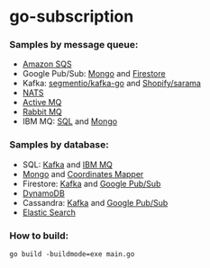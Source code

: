 # go-subscription

### Samples by message queue:
- [Amazon SQS](https://github.com/project-samples/go-subscription/tree/sqs)
- Google Pub/Sub: [Mongo](https://github.com/project-samples/go-subscription/tree/pubsub_mongo) and [Firestore](https://github.com/project-samples/go-subscription/tree/pubsub)
- Kafka: [segmentio/kafka-go](https://github.com/project-samples/go-subscription) and [Shopify/sarama](https://github.com/project-samples/go-subscription/tree/sarama)
- [NATS](https://github.com/project-samples/go-subscription/tree/nats)
- [Active MQ](https://github.com/project-samples/go-subscription/tree/amq)
- [Rabbit MQ](https://github.com/project-samples/go-subscription/tree/rabbitmq)
- IBM MQ: [SQL](https://github.com/project-samples/go-subscription/tree/ibmmq) and [Mongo](https://github.com/project-samples/go-subscription/tree/ibmmq_mongo)

### Samples by database:
- SQL: [Kafka](https://github.com/project-samples/go-subscription/tree/sql) and [IBM MQ](https://github.com/project-samples/go-subscription/tree/ibmmq)
- [Mongo](https://github.com/project-samples/go-subscription) and [Coordinates Mapper](https://github.com/project-samples/go-subscription/tree/mongo)
- Firestore: [Kafka](https://github.com/project-samples/go-subscription/tree/firestore) and [Google Pub/Sub](https://github.com/project-samples/go-subscription/tree/pubsub)
- [DynamoDB](https://github.com/project-samples/go-subscription/tree/dynamodb)
- Cassandra: [Kafka](https://github.com/project-samples/go-subscription/tree/cassandra) and [Google Pub/Sub](https://github.com/project-samples/go-subscription/tree/pubsub_cassandra)
- [Elastic Search](https://github.com/project-samples/go-subscription/tree/elasticsearch)

### How to build:
```shell
go build -buildmode=exe main.go
```